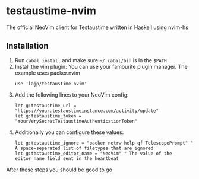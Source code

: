 # testaustime-nvim

The official NeoVim client for Testaustime written in Haskell using nvim-hs

## Installation

1. Run `cabal install` and make sure `~/.cabal/bin` is in the `$PATH`
2. Install the vim plugin:
    You can use your famourite plugin manager. The example uses packer.nvim
    ```vim
    use 'lajp/testaustime-nvim'
    ```
3. Add the following lines to your NeoVim config:
    ```vim
    let g:testaustime_url = "https://your.testaustimeinstance.com/activity/update"
    let g:testaustime_token = "YourVerySecretTestaustimeAuthenticationToken"
    ```
4. Additionally you can configure these values:
    ```vim
    let g:testaustime_ignore = "packer netrw help qf TelescopePrompt" " A space-separated list of filetypes that are ignored
    let g:testaustime_editor_name = "NeoVim" " The value of the editor_name field sent in the heartbeat
    ```

After these steps you should be good to go
